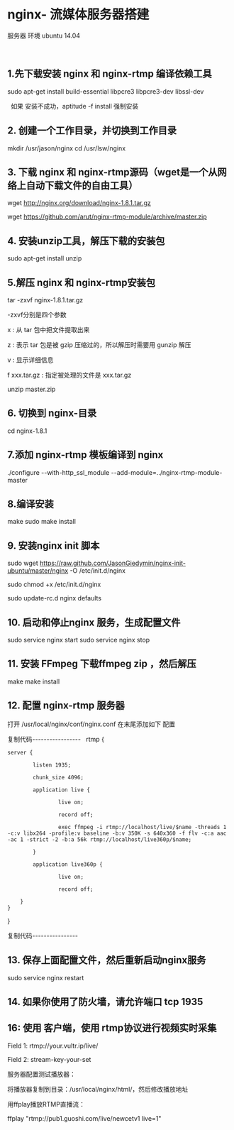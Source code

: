 # nginx- 流媒体服务器搭建

服务器 环境 ubuntu 14.04 

 
## 1.先下载安装  nginx 和 nginx-rtmp 编译依赖工具


sudo apt-get install build-essential libpcre3 libpcre3-dev libssl-dev

 
如果 安装不成功，aptitude -f install 强制安装 
 


## 2. 创建一个工作目录，并切换到工作目录

mkdir /usr/jason/nginx
cd /usr/lsw/nginx

## 3. 下载 nginx 和 nginx-rtmp源码（wget是一个从网络上自动下载文件的自由工具）

wget http://nginx.org/download/nginx-1.8.1.tar.gz

wget https://github.com/arut/nginx-rtmp-module/archive/master.zip

## 4. 安装unzip工具，解压下载的安装包

sudo apt-get install unzip

## 5.解压 nginx 和 nginx-rtmp安装包

tar -zxvf nginx-1.8.1.tar.gz

-zxvf分别是四个参数

x : 从 tar 包中把文件提取出来

z : 表示 tar 包是被 gzip 压缩过的，所以解压时需要用 gunzip 解压

v : 显示详细信息

f xxx.tar.gz :  指定被处理的文件是 xxx.tar.gz

unzip master.zip

## 6. 切换到 nginx-目录

cd nginx-1.8.1

## 7.添加 nginx-rtmp 模板编译到 nginx

./configure --with-http_ssl_module --add-module=../nginx-rtmp-module-master

## 8.编译安装 

make
sudo make install

## 9. 安装nginx init 脚本

sudo wget https://raw.github.com/JasonGiedymin/nginx-init-ubuntu/master/nginx -O /etc/init.d/nginx

sudo chmod +x /etc/init.d/nginx

sudo update-rc.d nginx defaults

## 10. 启动和停止nginx 服务，生成配置文件

sudo service nginx start
sudo service nginx stop

## 11. 安装 FFmpeg 下载ffmpeg zip ，然后解压

make
make install

## 12. 配置 nginx-rtmp 服务器

打开 /usr/local/nginx/conf/nginx.conf
在末尾添加如下 配置

复制代码-----------------
 
rtmp {

    server {
    
            listen 1935;
            
            chunk_size 4096;
            
            application live {
            
                    live on;
                    
                    record off;
                    
                    exec ffmpeg -i rtmp://localhost/live/$name -threads 1 -c:v libx264 -profile:v baseline -b:v 350K -s 640x360 -f flv -c:a aac -ac 1 -strict -2 -b:a 56k rtmp://localhost/live360p/$name;
                    
            }
            
            application live360p {
            
                    live on;
                    
                    record off;
                    
        }
    }
}

复制代码----------------
 
## 13. 保存上面配置文件，然后重新启动nginx服务

sudo service nginx restart

## 14. 如果你使用了防火墙，请允许端口 tcp 1935


## 16: 使用 客户端，使用 rtmp协议进行视频实时采集

Field 1: rtmp://your.vultr.ip/live/

Field 2: stream-key-your-set


服务器配置测试播放器：

将播放器复制到目录：/usr/local/nginx/html/，然后修改播放地址

用ffplay播放RTMP直播流：

ffplay "rtmp://pub1.guoshi.com/live/newcetv1 live=1"

